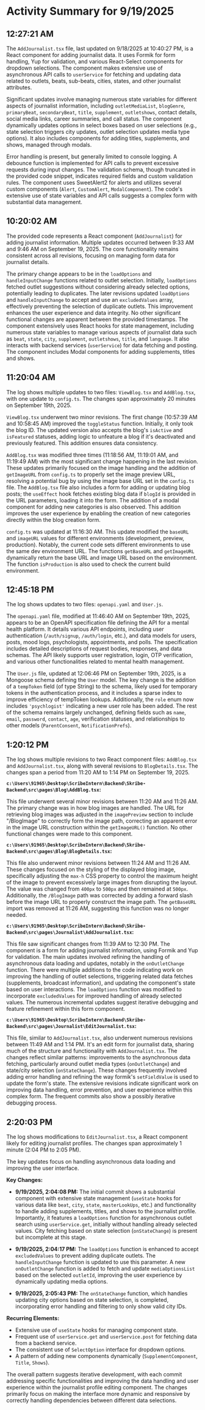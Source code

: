 # Activity Summary for 9/19/2025

## 12:27:21 AM
The `AddJournalist.tsx` file, last updated on 9/18/2025 at 10:40:27 PM, is a React component for adding journalist data.  It uses Formik for form handling, Yup for validation, and various React-Select components for dropdown selections.  The component makes extensive use of asynchronous API calls to `userService` for fetching and updating data related to outlets, beats, sub-beats, cities, states, and other journalist attributes.

Significant updates involve managing numerous state variables for different aspects of journalist information, including `outletMediaList`, `blogGenre`, `primaryBeat`, `secondaryBeat`, `title`, `supplement`, `outletshows`, contact details, social media links, career summaries, and call status.  The component dynamically updates options in select boxes based on user selections (e.g., state selection triggers city updates, outlet selection updates media type options).  It also includes components for adding titles, supplements, and shows, managed through modals.

Error handling is present, but generally limited to console logging.  A debounce function is implemented for API calls to prevent excessive requests during input changes.  The validation schema, though truncated in the provided code snippet, indicates required fields and custom validation rules. The component uses SweetAlert2 for alerts and utilizes several custom components (`Alert`, `CustomAlert`, `ModalComponent`).  The code's extensive use of state variables and API calls suggests a complex form with substantial data management.


## 10:20:02 AM
The provided code represents a React component (`AddJournalist`) for adding journalist information.  Multiple updates occurred between 9:33 AM and 9:46 AM on September 19, 2025.  The core functionality remains consistent across all revisions, focusing on managing form data for journalist details.

The primary change appears to be in the `loadOptions` and `handleInputChange` functions related to outlet selection.  Initially, `loadOptions` fetched outlet suggestions without considering already selected options, potentially leading to duplicates.  The later revisions updated `loadOptions` and `handleInputChange` to accept and use an `excludedValues` array, effectively preventing the selection of duplicate outlets.  This improvement enhances the user experience and data integrity.  No other significant functional changes are apparent between the provided timestamps. The component extensively uses React hooks for state management, including numerous state variables to manage various aspects of journalist data such as  `beat`, `state`, `city`, `supplement`, `outletshows`, `title`, and `language`.  It also interacts with backend services (`userService`) for data fetching and posting.  The component includes Modal components for adding supplements, titles and shows.


## 11:20:04 AM
The log shows multiple updates to two files: `ViewBlog.tsx` and `AddBlog.tsx`, with one update to `config.ts`.  The changes span approximately 20 minutes on September 19th, 2025.

`ViewBlog.tsx` underwent two minor revisions.  The first change (10:57:39 AM and 10:58:45 AM) improved the `toggleStatus` function. Initially, it only took the blog ID. The updated version also accepts the blog's `isActive` and `isFeatured` statuses, adding logic to unfeature a blog if it's deactivated and previously featured.  This addition ensures data consistency.

`AddBlog.tsx` was modified three times (11:18:56 AM, 11:19:01 AM, and 11:19:49 AM) with the most significant change happening in the last revision.  These updates primarily focused on the image handling and the addition of  `getImageURL` from `config.ts` to properly set the image preview URL, resolving a potential bug by using the image base URL set in the `config.ts` file.  The `AddBlog.tsx` file also includes a form for adding or updating blog posts; the `useEffect` hook fetches existing blog data if `blogId` is provided in the URL parameters, loading it into the form. The addition of a modal component for adding new categories is also observed. This addition improves the user experience by enabling the creation of new categories directly within the blog creation form.

`config.ts`  was updated at 11:16:30 AM. This update modified the `baseURL` and `imageURL` values for different environments (development, preview, production). Notably, the current code sets different environments to use the same dev environment URL.  The functions `getBaseURL` and `getImageURL`  dynamically return the base URL and image URL based on the environment.  The function `isProduction` is also used to check the current build environment.


## 12:45:18 PM
The log shows updates to two files: `openapi.yaml` and `User.js`.

The `openapi.yaml` file, modified at 11:46:40 AM on September 19th, 2025, appears to be an OpenAPI specification file defining the API for a mental health platform.  It details various API endpoints, including user authentication (`/auth/signup`, `/auth/login`, etc.), and data models for users, posts, mood logs, psychologists, appointments, and polls.  The specification includes detailed descriptions of request bodies, responses, and data schemas.  The API likely supports user registration, login, OTP verification, and various other functionalities related to mental health management.

The `User.js` file, updated at 12:06:46 PM on September 19th, 2025, is a Mongoose schema defining the `User` model. The key change is the addition of a `tempToken` field (of type String) to the schema,  likely used for temporary tokens in the authentication process, and it includes a sparse index to improve efficiency of tempToken lookups.   Additionally, the `role` enum now includes  `'psychlogist'` indicating a new user role has been added.  The rest of the schema remains largely unchanged, defining fields such as `name`, `email`, `password`, `contact`, `age`, verification statuses, and relationships to other models (`ParentConsent`, `NotificationPrefs`).


## 1:20:12 PM
The log shows multiple revisions to two React component files: `AddBlog.tsx` and `AddJournalist.tsx`, along with several revisions to `BlogDetails.tsx`.  The changes span a period from 11:20 AM to 1:14 PM on September 19, 2025.

**`c:\Users\91965\Desktop\ScribeIntern\Backend\Skribe-Backend\src\pages\Blog\AddBlog.tsx`:**

This file underwent several minor revisions between 11:20 AM and 11:26 AM. The primary change was in how blog images are handled.  The URL for retrieving blog images was adjusted in the `imagePreview` section to include "/BlogImage"  to correctly form the image path, correcting an apparent error in the image URL construction within the `getImageURL()` function.  No other functional changes were made to this component.


**`c:\Users\91965\Desktop\ScribeIntern\Backend\Skribe-Backend\src\pages\Blog\BlogDetails.tsx`:**

This file also underwent minor revisions between 11:24 AM and 11:26 AM.  These changes focused on the styling of the displayed blog image, specifically adjusting the `max-h` CSS property to control the maximum height of the image to prevent excessively large images from disrupting the layout. The value was changed from `400px` to `500px` and then remained at `500px`.  Additionally, the `/BlogImage`  path was corrected by adding a forward slash before the image URL to properly construct the image path. The `getBaseURL` import was removed at 11:26 AM, suggesting this function was no longer needed.


**`c:\Users\91965\Desktop\ScribeIntern\Backend\Skribe-Backend\src\pages\Journalist\AddJournalist.tsx`:**

This file saw significant changes from 11:39 AM to 12:30 PM.  The component is a form for adding journalist information, using Formik and Yup for validation.  The main updates involved refining the handling of asynchronous data loading and updates, notably in the `onOutletChange` function. There were multiple additions to the code indicating work on improving the handling of outlet selections, triggering related data fetches (supplements, broadcast information), and updating the component's state based on user interactions.  The `loadOptions` function was modified to incorporate `excludedValues` for improved handling of already selected values.  The numerous incremental updates suggest iterative debugging and feature refinement within this form component.

**`c:\Users\91965\Desktop\ScribeIntern\Backend\Skribe-Backend\src\pages\Journalist\EditJournalist.tsx`:**

This file, similar to `AddJournalist.tsx`, also underwent numerous revisions between 11:49 AM and 1:14 PM.  It's an edit form for journalist data, sharing much of the structure and functionality with `AddJournalist.tsx`.  The changes reflect similar patterns: improvements to the asynchronous data fetching, particularly around outlet media types (`onOutletChange`) and state/city selection (`onStateChange`).  These changes frequently involved adding error handling and refining the way formik's `setFieldValue` is used to update the form's state.   The extensive revisions indicate significant work on improving data handling, error prevention, and user experience within this complex form.  The frequent commits also show a possibly iterative debugging process.


## 2:20:03 PM
The log shows modifications to `EditJournalist.tsx`, a React component likely for editing journalist profiles.  The changes span approximately 1 minute (2:04 PM to 2:05 PM).

The key updates focus on handling asynchronous data loading and improving the user interface.

**Key Changes:**

* **9/19/2025, 2:04:08 PM:**  The initial commit shows a substantial component with extensive state management (`useState` hooks for various data like `beat`, `city`, `state`, `masterLookUps`, etc.) and functionality to handle adding supplements, titles, and shows to the journalist profile.  Importantly, it features a `loadOptions` function for asynchronous outlet search using `userService.get`, initially without handling already selected values.  City fetching based on state selection (`onStateChange`) is present but incomplete at this stage.

* **9/19/2025, 2:04:17 PM:**  The `loadOptions` function is enhanced to accept `excludedValues` to prevent adding duplicate outlets. The `handleInputChange` function is updated to use this parameter. A new `onOutletChange` function is added to fetch and update `mediaOptionsList` based on the selected `outletId`, improving the user experience by dynamically updating media options.

* **9/19/2025, 2:05:43 PM:** The `onStateChange` function, which handles updating city options based on state selection, is completed, incorporating error handling and filtering to only show valid city IDs.


**Recurring Elements:**

* Extensive use of `useState` hooks for managing component state.
* Frequent use of `userService.get` and `userService.post` for fetching data from a backend service.
* The consistent use of `SelectOption` interface for dropdown options.
* A pattern of adding new components dynamically (`SupplementComponent`, `Title`, `Shows`).


The overall pattern suggests iterative development, with each commit addressing specific functionalities and improving the data handling and user experience within the journalist profile editing component.  The changes primarily focus on making the interface more dynamic and responsive by correctly handling dependencies between different data selections.
